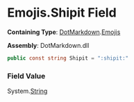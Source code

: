 # Emojis\.Shipit Field

**Containing Type**: [DotMarkdown](../../README.md)\.[Emojis](../README.md)

**Assembly**: DotMarkdown\.dll

```csharp
public const string Shipit = ":shipit:"
```

### Field Value

System\.[String](https://docs.microsoft.com/en-us/dotnet/api/system.string)